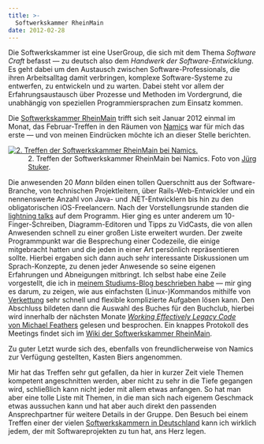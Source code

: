 ```yaml
---
title: >-
  Softwerkskammer RheinMain
date: 2012-02-28
---
```


Die Softwerkskammer ist eine UserGroup, die sich mit dem Thema *Software Craft*
befasst — zu deutsch also dem _Handwerk der Software-Entwicklung_. Es geht dabei
um den Austausch zwischen Software-Professionals, die ihren Arbeitsalltag damit
verbringen, komplexe Software-Systeme zu entwerfen, zu entwickeln und zu warten.
Dabei steht vor allem der Erfahrungsaustausch über Prozesse und Methoden im
Vordergrund, die unabhängig von speziellen Programmiersprachen zum Einsatz
kommen.

Die [Softwerkskammer RheinMain][2] trifft sich seit Januar 2012 einmal im Monat,
das Februar-Treffen in den Räumen von [Namics][3] war für mich das erste — und
von meinen Eindrücken möchte ich an dieser Stelle berichten.

<dl class="foto">
  <dt>
    <a href="http://www.flickr.com/photos/jstuker/6936227959/"><img src="http://farm8.staticflickr.com/7203/6936227959_b9f8b5977c.jpg" alt="2. Treffen der Softwerkskammer RheinMain bei Namics." /></a>
  </dt>
  
  <dd>
    2. Treffen der Softwerkskammer RheinMain bei Namics. Foto von <a href="http://www.flickr.com/people/jstuker/">Jürg Stuker</a>.
  </dd>
</dl>

Die anwesenden 20 _Mann_ bilden einen tollen Querschnitt aus der
Software-Branche, von technischen Projektleitern, über Rails-Web-Entwickler und
ein nennenswerte Anzahl von Java- und .NET-Entwicklern bis hin zu den
obligatorischen iOS-Freelancern. Nach der Vorstellungsrunde standen die
[lightning talks][4] auf dem Programm. Hier ging es unter anderem um
10-Finger-Schreiben, Diagramm-Editoren und Tipps zu VidCasts, die von allen
Anwesenden schnell zu einer großen Liste erweitert
wurden. <span style="text-align: left;">Der zweite Programmpunkt war die
Besprechung einer Codezeile, die einige mitgebracht hatten und die jeden in
einer Art persönlich repräsentieren sollte. Hierbei ergaben sich dann auch sehr
interessante Diskussionen um Sprach-Konzepte, zu denen jeder Anwesende so seine
eigenen Erfahrungen und Abneigungen mitbringt. Ich selbst habe eine Zeile
vorgestellt, die ich in
</span><a style="text-align: left;" href="http://markusstudiert.de/svn-statistiken-in-der-shell-erzeugen">meinem
Studiums-Blog beschrieben habe</a><span style="text-align: left;"> — mir ging es
darum, zu zeigen, wie aus einfachsten (Linux-)Kommandos mithilfe von
</span><a style="text-align: left;" href="http://en.wikipedia.org/wiki/Pipes_and_filters">Verkettung</a><span style="text-align: left;">
sehr schnell und flexible komplizierte Aufgaben lösen
kann. </span><span style="text-align: left;">Den Abschluss bildeten dann die
Auswahl des Buches für den Buchclub, hierbei wird innerhalb der nächsten
Monate </span><a style="text-align: left;" href="http://amzn.to/zKGbWr"><em>Working
Effectively Legacy Code</em> von Michael
Feathers</a><span style="text-align: left;"> gelesen und
besprochen. </span><span style="text-align: left;">Ein knappes Protokoll des
Meetings findet sich
im </span><a style="text-align: left;" href="http://groupspaces.com/softwerkskammer/wiki/SoftwerkskammerFfm/27.02.2012">Wiki
der Softwerkskammer RheinMain</a><span style="text-align: left;">.</span>

<p style="text-align: left;">
  Zu guter Letzt wurde sich des, ebenfalls von freundlicherweise von Namics zur Verfügung gestellten, Kasten Biers angenommen.
</p>

Mir hat das Treffen sehr gut gefallen, da hier in kurzer Zeit viele Themen
kompetent angeschnitten werden, aber nicht zu sehr in die Tiefe gegangen wird,
schließlich kann nicht jeder mit allem etwas anfangen. So hat man aber eine
tolle Liste mit Themen, in die man sich nach eigenem Geschmack etwas aussuchen
kann und hat aber auch direkt den passenden Ansprechpartner für weitere Details
in der Gruppe. Den Besuch bei einem Treffen einer der vielen [Softwerkskammern
in Deutschland][1] kann ich wirklich jedem, der mit Softwareprojekten zu tun
hat, ans Herz legen.

[1]: http://softwerkskammer.de/
[2]: http://groupspaces.com/softwerkskammer/wiki/SoftwerkskammerFfm
[3]: http://www.namics.com/
[4]: http://en.wikipedia.org/wiki/Lightning_talk
